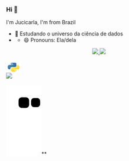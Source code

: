 ### Hi 👋
I'm Jucicarla, I'm from Brazil
- 🌱 Estudando o universo da ciência de dados
- - 😄 Pronouns: Ela/dela

<div align="center">
  <a href="https://github.com/jucicarla">
  <img height="180em" src="https://github-readme-stats.vercel.app/api?username=jucicarla&show_icons=true&theme=dracula&include_all_commits=true&count_private=true"/>
  <img height="180em" src="https://github-readme-stats.vercel.app/api/top-langs/?username=jucicarla&layout=compact&langs_count=7&theme=dracula"/>
</div>
  <div style="display: inline_block"><br>
  <img align="center" alt="Juci-Python" height="30" width="40" src="https://raw.githubusercontent.com/devicons/devicon/master/icons/python/python-original.svg">
  
</div>
 <div> 
  <a href="https://www.linkedin.com/in/jucicarlapires" target="_blank"><img src="https://img.shields.io/badge/-LinkedIn-%230077B5?style=for-the-badge&logo=linkedin&logoColor=white" target="_blank"></a> 
 
  ![Snake animation](https://github.com/jucicarla/jucicarla/blob/output/github-contribution-grid-snake.svg)**
 
</div>


<!--
**Jucicarla/Jucicarla** is a ✨ _special_ ✨ repository because its `README.md` (this file) appears on your GitHub profile.

Here are some ideas to get you started:

- 🔭 I’m currently working on ...
- 🌱 I’m currently learning ...
- 👯 I’m looking to collaborate on ...
- 🤔 I’m looking for help with ...
- 💬 Ask me about ...
- 📫 How to reach me: ...
- 😄 Pronouns: ...
- ⚡ Fun fact: ...
-->
